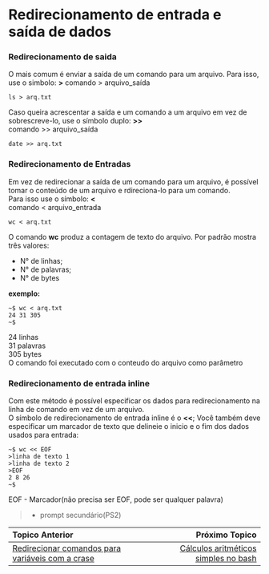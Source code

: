# Redirecionamento de entrada e saída de dados

### Redirecionamento de saida  
O mais comum é enviar a saída de um comando para um arquivo. Para isso, use o simbolo: **>**
comando > arquivo_saída
```
ls > arq.txt
```
Caso queira acrescentar a saída e um comando a um arquivo em vez de sobrescreve-lo, use o símbolo duplo: **>>**  
comando >> arquivo_saída
```
date >> arq.txt
```
### Redirecionamento de Entradas  
Em vez de redirecionar a saída de um comando para um arquivo, é possível tomar o conteúdo de um arquivo e rdireciona-lo para um comando.  
Para isso use o símbolo: **<**  
comando < arquivo_entrada  
```
wc < arq.txt
```
O comando **wc** produz a contagem de texto do arquivo. Por padrão mostra três valores:  
- N° de linhas;  
- N° de palavras;  
- N° de bytes

**exemplo:**  
```
~$ wc < arq.txt
24 31 305
~$
```
24 linhas  
31 palavras  
305 bytes  
O comando foi executado com o conteudo do arquivo como parâmetro 

### Redirecionamento de entrada inline  

Com este método é possível especificar os dados para redirecionamento na linha de comando em vez de um arquivo.  
O símbolo de redirecionamento de entrada inline é o **<<**; Você também deve especificar um marcador de texto que delineie o inicio e o fim dos dados usados para entrada:  
```
~$ wc << EOF
>linha de texto 1
>linha de texto 2
>EOF
2 8 26
~$
```
EOF - Marcador(não precisa ser EOF, pode ser qualquer palavra)
> - prompt secundário(PS2)  

|Topico Anterior|Próximo Topico|
|:---|---:|
|[Redirecionar comandos para variáveis com a crase](topicos/Redirecionar_comandos.md)|[Cálculos aritméticos simples no bash]()|